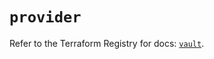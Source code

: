 # `provider`

Refer to the Terraform Registry for docs: [`vault`](https://registry.terraform.io/providers/hashicorp/vault/4.2.0/docs).
